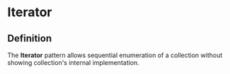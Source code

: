 # Iterator
## Definition
The **Iterator** pattern allows sequential enumeration of a collection without showing collection's internal implementation.

